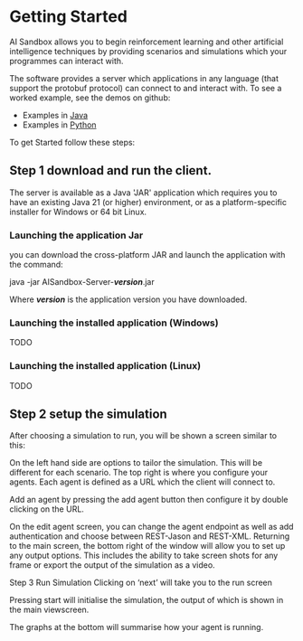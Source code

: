 # Getting Started

AI Sandbox allows you to begin reinforcement learning and other artificial intelligence techniques by providing scenarios and simulations which your programmes can interact with.

The software provides a server which applications in any language (that support the protobuf protocol) can connect to and interact with. To see a worked example, see the demos on github:

- Examples in [Java](https://github.com/graham-evans/AISandbox-Demos-Java)
- Examples in [Python](https://github.com/graham-evans/AISandbox-Demos-Python)

To get Started follow these steps:

## Step 1 download and run the client.

The server is available as a Java 'JAR' application which requires you to have an existing Java 21 (or higher) environment, or as a platform-specific installer for Windows or 64 bit Linux.

### Launching the application Jar

you can download the cross-platform JAR and launch the application with the command:

java -jar AISandbox-Server-***version***.jar

Where ***version*** is the application version you have downloaded.

### Launching the installed application (Windows)

TODO

### Launching the installed application (Linux)

TODO

## Step 2 setup the simulation

After choosing a simulation to run, you will be shown a screen similar to this:


On the left hand side are options to tailor the simulation. This will be different for each scenario. The top right is where you configure your agents. Each agent is defined as a URL which the client will connect to.

Add an agent by pressing the add agent button then configure it by double clicking on the URL.


On the edit agent screen, you can change the agent endpoint as well as add authentication and choose between REST-Jason and REST-XML.
Returning to the main screen, the bottom right of the window will allow you to set up any output options. This includes the ability to take screen shots for any frame or export the output of the simulation as a video.

Step 3 Run Simulation
Clicking on ‘next’ will take you to the run screen

Pressing start will initialise the simulation, the output of which is shown in the main viewscreen.

The graphs at the bottom will summarise how your agent is running.